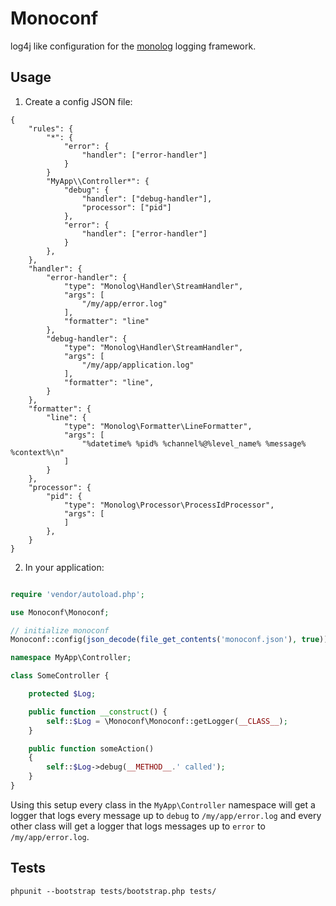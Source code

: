 # Monoconf

log4j like configuration for the [monolog](https://github.com/Seldaek/monolog)
logging framework.

## Usage

1. Create a config JSON file:

```
{
	"rules": {
        "*": {
            "error": {
                "handler": ["error-handler"]
            }
        }
		"MyApp\\Controller*": {
			"debug": {
                "handler": ["debug-handler"],
                "processor": ["pid"]
            },
            "error": {
                "handler": ["error-handler"]
            }
		},
	},
	"handler": {
		"error-handler": {
			"type": "Monolog\Handler\StreamHandler",
			"args": [
				"/my/app/error.log"
			],
			"formatter": "line"
		},
		"debug-handler": {
			"type": "Monolog\Handler\StreamHandler",
			"args": [
				"/my/app/application.log"
			],
			"formatter": "line",
		}
	},
    "formatter": {
        "line": {
			"type": "Monolog\Formatter\LineFormatter",
			"args": [
				"%datetime% %pid% %channel%@%level_name% %message% %context%\n"
			]
        }
	},
    "processor": {
        "pid": {
            "type": "Monolog\Processor\ProcessIdProcessor",
            "args": [
            ]
        },
    }
}
```

2. In your application:

``` php

require 'vendor/autoload.php';

use Monoconf\Monoconf;

// initialize monoconf
Monoconf::config(json_decode(file_get_contents('monoconf.json'), true));
```

``` php
namespace MyApp\Controller;

class SomeController {

    protected $Log;

    public function __construct() {
        self::$Log = \Monoconf\Monoconf::getLogger(__CLASS__);
    }

    public function someAction()
    {
        self::$Log->debug(__METHOD__.' called');
    }
}
```

Using this setup every class in the `MyApp\Controller` namespace  will get a 
logger that logs every message up to `debug` to `/my/app/error.log` and every
other class will get a logger that logs messages up to `error` to 
`/my/app/error.log`.

## Tests

```
phpunit --bootstrap tests/bootstrap.php tests/
```
